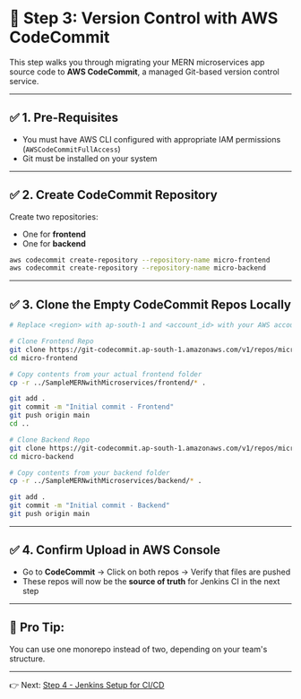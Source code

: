 # 📂 Step 3: Version Control with AWS CodeCommit

This step walks you through migrating your MERN microservices app source code to **AWS CodeCommit**, a managed Git-based version control service.

---

## ✅ 1. Pre-Requisites

- You must have AWS CLI configured with appropriate IAM permissions (`AWSCodeCommitFullAccess`)
- Git must be installed on your system

---

## ✅ 2. Create CodeCommit Repository

Create two repositories:
- One for **frontend**
- One for **backend**

```bash
aws codecommit create-repository --repository-name micro-frontend
aws codecommit create-repository --repository-name micro-backend
```

---

## ✅ 3. Clone the Empty CodeCommit Repos Locally

```bash
# Replace <region> with ap-south-1 and <account_id> with your AWS account ID

# Clone Frontend Repo
git clone https://git-codecommit.ap-south-1.amazonaws.com/v1/repos/micro-frontend
cd micro-frontend

# Copy contents from your actual frontend folder
cp -r ../SampleMERNwithMicroservices/frontend/* .

git add .
git commit -m "Initial commit - Frontend"
git push origin main
cd ..
```

```bash
# Clone Backend Repo
git clone https://git-codecommit.ap-south-1.amazonaws.com/v1/repos/micro-backend
cd micro-backend

# Copy contents from your backend folder
cp -r ../SampleMERNwithMicroservices/backend/* .

git add .
git commit -m "Initial commit - Backend"
git push origin main
```

---

## ✅ 4. Confirm Upload in AWS Console

- Go to **CodeCommit** → Click on both repos → Verify that files are pushed
- These repos will now be the **source of truth** for Jenkins CI in the next step

---

## 🧠 Pro Tip:
You can use one monorepo instead of two, depending on your team's structure.

---

👉 Next: [Step 4 - Jenkins Setup for CI/CD](../04_jenkins_ci)